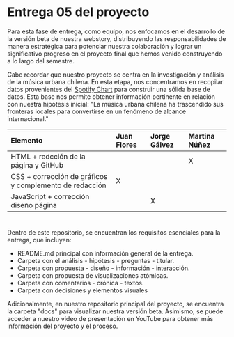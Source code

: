 # Entrega 05 del proyecto

Para esta fase de entrega, como equipo, nos enfocamos en el desarrollo de la versión beta de nuestra webstory, distribuyendo las responsabilidades de manera estratégica para potenciar nuestra colaboración y lograr un significativo progreso en el proyecto final que hemos venido construyendo a lo largo del semestre. 

Cabe recordar que nuestro proyecto se centra en la investigación y análisis de la música urbana chilena. En esta etapa, nos concentramos en recopilar datos provenientes del [Spotify Chart](https://charts.spotify.com/charts/view/regional-global-weekly/2020-02-06) para construir una sólida base de datos. Esta base nos permite obtener información pertinente en relación con nuestra hipótesis inicial: "La música urbana chilena ha trascendido sus fronteras locales para convertirse en un fenómeno de alcance internacional."

| Elemento | Juan Flores | Jorge Gálvez | Martina Núñez |
|:---------|:------------|:-------------|:--------------|
| HTML + redcción de la página y GitHub|              |              |        X     |
| CSS + corrección de gráficos y complemento de redacción      |       X       |              |              |
| JavaScript + corrección diseño página        |              |        X      |              |

#

Dentro de este repositorio, se encuentran los requisitos esenciales para la entrega, que incluyen:

* README.md principal con información general de la entrega.
* Carpeta con el análisis - hipótesis - preguntas - titular.
* Carpeta con propuesta - diseño - información - interacción.
* Carpeta con propuesta de visualizaciones atómicas.
* Carpeta con comentarios - crónica - textos.
* Carpeta con decisiones y elementos visuales

Adicionalmente, en nuestro repositorio principal del proyecto, se encuentra la carpeta "docs" para visualizar nuestra versión beta. Asimismo, se puede acceder a nuestro video de presentación en YouTube para obtener más información del proyecto y el proceso.
